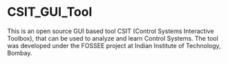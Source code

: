 # CSIT_GUI_Tool
This is an open source GUI based tool CSIT (Control Systems Interactive Toolbox), that can be used to analyze and learn Control Systems. The tool was developed under the FOSSEE project at Indian Institute of Technology, Bombay.
